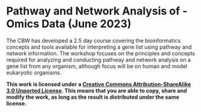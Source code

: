 
# Pathway and Network Analysis of -Omics Data (June 2023)

The CBW has developed a 2.5 day course covering the bioinformatics concepts and tools available for interpreting a gene list using pathway and network information. The workshop focuses on the principles and concepts required for analyzing and conducting pathway and network analysis on a gene list from any organism, although focus will be on human and model eukaryotic organisms.

**This work is licensed under a [Creative Commons Attribution-ShareAlike 3.0 Unported License](http://creativecommons.org/licenses/by-sa/3.0/deed.en_US). This means that you are able to copy, share and modify the work, as long as the result is distributed under the same license.**
